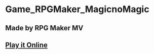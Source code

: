 # Game_RPGMaker_MagicnoMagic
## Made by RPG Maker MV
## [Play it Online](https://qu1te.itch.io/rpg-maker)
